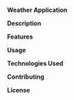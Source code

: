 **Weather Application**

**Description**

<p The Weather Application is a Python-based web app that provides weather forecasts for different locations.</p>
<p It fetches data from an external weather API and displays it in a user-friendly interface.</p>

**Features**

<p Current Weather: Get real-time weather information for a specific location.</p>

**Usage**

<p Open your web browser and go to http://localhost:8000. </p>
<p Enter a city or location in the search bar. </p>
<p Click the “Get Weather” button to see the weather details. </p>

**Technologies Used**

<p Python </p>
<p Flask (for the web framework) </p>
<p HTML/CSS (for the frontend) </p>

**Contributing**
<p Contributions are welcome! If you find any issues or want to add new features, feel free to submit a pull request. </p>

**License**
  
<p This project is licensed under the MIT License - see the LICENSE file for details. </p>

<p
  Feel free to customize this template to match your specific project. Include relevant screenshots,
  </p>
<p
  additional sections, and any other information you think is important. Good luck with your Weather Application! 🌦️
  </p>
